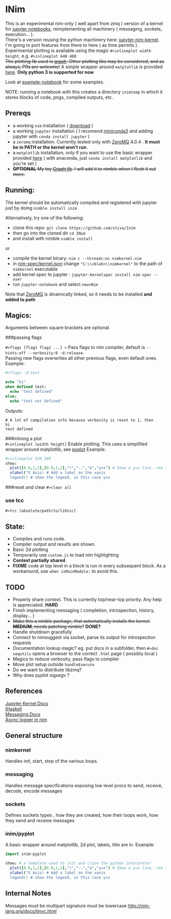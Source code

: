 INim
====

This is an experimental nim-only ( well apart from zmq ) version of a kernel for [jupyter notebooks](http://jupyter.org/), reimplementing all machinery ( messaging, sockets, execution... ).  
There's a version reusing the python machinery here: [jupyter-nim-kernel](https://github.com/stisa/jupyter-nim-kernel).  
I'm going to port features from there to here ( as time permits ).  
Experimental plotting is available using the magic `#>inlineplot width height`, e.g. `#>inlineplot 640 480`  
~~The plotting lib used is [graph](https://github.com/stisa/graph). Other plotting libs may be considered, and as always, PRs are welcome!~~
A simple wrapper around `matplotlib` is provided [here](inim/pyplot.nim). **Only python 3 is supported for now**
  
Look at [example-notebook](examples/example-notebook.ipynb) for some examples.  

NOTE: running a notebook with this creates a directory `inimtemp` in which it stores blocks of code, pngs, compiled outputs, etc.

Prereqs
-------
- a working `nim` installation ( [download](http://nim-lang.org/download.html) )
- a working `jupyter` installation ( I recomend [miniconda3](http://conda.pydata.org/miniconda.html) and adding jupyter with `conda install jupyter` )
- a `zeromq` installation. Currently tested only with [ZeroMQ](http://zeromq.org/intro:get-the-software) 4.0.4 . **It must be in PATH or the kernel won't run**.
- a `matplotlib` installation, only if you want to use the basic wrapper provided [here](inim/pyplot.nim) ( with anaconda, just `conda install matplotlib` and you're set )
- ~~**OPTIONAL** My toy [Graph lib](https://github.com/stisa/graph). I will add it to nimble when I flesh it out more.~~

Running: 
---------
The kernel should be automatically compiled and registered with jupyter just by doing `nimble install inim`

Alternatively, try one of the following:

- clone this repo: `git clone https://github.com/stisa/Inim`
- then go into the cloned dir `cd INim`
- and install with nimble `nimble install`

or

- compile the kernel binary: `nim c --threads:on nimkernel.nim`
- in [nim-spec/kernel.json](https://github.com/stisa/jupyter-nim-kernel/blob/nim-based/nim-spec/kernel.json) change 
`"C:\\<blah>\\nimkernel"` to the path of `nimkernel` executable
- add kernel spec to jupyter : `jupyter-kernelspec install nim-spec --user`
- run `jupyter-notebook` and select `new>Nim` 

Note that [ZeroMQ](http://zeromq.org/intro:get-the-software) is dinamically linked, so it needs to be installed **and added to path**  

Magics:
-------
Arguments between square brackets are optional.


###passing flags

`#>flags [flag1 flag2 ...] >`
Pass flags to nim compiler, default is `--hints:off --verbosity:0 -d:release`.  
Passing new flags overwrites all other previous flags, even default ones.
Example: 
```nim
#>flags -d:test

echo "hi"
when defined test:
  echo "test defined"
else:
  echo "test not defined"
```
Outputs:
```
# A lot of compilation info because verbosity is reset to 1, then
hi
test defined
```

###inlining a plot  
`#>inlineplot [width height]`
Enable plotting. This uses a simplified wrapper around matplotlib, see [pyplot](inim/pyplot.nim)
Example:
```nim
#>inlineplot 320 240
show:
  plot([0.0,1,2],[0.0,1,2],"r","--","o","y=x") # Show a y=x line, red ("r"), dashed ("--"), with circle markers ("o"), and name "y=x".
  xlabel("X Axis) # Add a label on the xaxis
  legend() # show the legend, in this case y=x
```

###reset and clear 
`#>clear all`

### use tcc  
`#>tcc [absolute/path/to/libtcc]`

State:
------
- Compiles and runs code.
- Compiler output and results are shown.
- Basic 2d plotting  
- Temporarily use `custom.js` to load nim highlighting
- **Context partially shared**.
- **FIXME** code at top level in a block is run in every subsequent block. As a workaround, use `when isMainModule:` to avoid this.

TODO
----
- Properly share context. This is currently top/near-top priority. Any help is appreciated. **HARD**
- Finish implementing messaging ( completion, introspection, history, display... )
- ~~Make this a nimble package, that automatically installs the kernel. **MEDIUM**, needs patching nimble?~~ **DONE?**
- Handle shutdown gracefully
- Connect to nimsuggest via socket, parse its output for introspection requests
- Documentation lookup magic? eg. put docs in a subfolder, then `#>doc sequtils` opens a browser to the correct `.html` page ( possibly local )  
- Magics to reduce verbosity, pass flags to compiler
- Move plot setup outside `handleExecute`
- Do we want to distribute libzmq?
- Why does pyplot sigsegv ?

References
----------

[Jupyter Kernel Docs](https://jupyter-client.readthedocs.io/en/latest/kernels.html#kernels)  
[IHaskell](http://andrew.gibiansky.com/blog/ipython/ipython-kernels)  
[Messaging Docs](https://jupyter-client.readthedocs.io/en/latest/messaging.html)  
[Async logger in nim](https://hookrace.net/blog/writing-an-async-logger-in-nim/)  

General structure
-----------------

### nimkernel
Handles init, start, stop of the various loops. 

### messaging
Handles message specifications exposing low level procs to send, receive, decode, encode messages

### sockets
Defines sockets types , how they are created, how their loops work, how they send and receive messages

### inim/pyplot
A basic wrapper around matplotlib, 2d plot, labels, title are in.
Example:
```nim
import inim/pyplot

show: # a template used to init and close the python interpreter
  plot([0.0,1,2],[0.0,1,2],"r","--","o","y=x") # Show a y=x line, red ("r"), dashed ("--"), with circle markers ("o"), and name "y=x".
  xlabel("X Axis) # Add a label on the xaxis
  legend() # show the legend, in this case y=x
```
Internal Notes
--------------
Messages must be multipart
signature must be lowercase
http://nim-lang.org/docs/tinyc.html